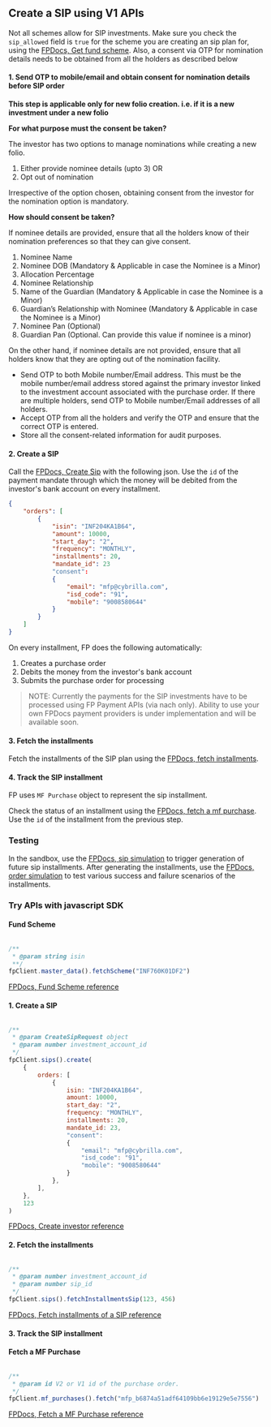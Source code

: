 ## Create a SIP using V1 APIs

Not all schemes allow for SIP investments. Make sure you check the `sip_allowed` field is `true` for the scheme you are creating an sip plan for, using the [FPDocs, Get fund scheme](https://fintechprimitives.com/api/#get-single-fund-schemes-detail). Also, a consent via OTP for nomination details needs to be obtained from all the holders as described below

#### 1. Send OTP to mobile/email and obtain consent for nomination details before SIP order

**This step is applicable only for new folio creation. i.e. if it is a new investment under a new folio**

**For what purpose must the consent be taken?**

The investor has two options to manage nominations while creating a new folio.

1. Either provide nominee details (upto 3) OR
2. Opt out of nomination

Irrespective of the option chosen, obtaining consent from the investor for the nomination option is mandatory.

**How should consent be taken?**

If nominee details are provided, ensure that all the holders know of their nomination preferences so that they can give consent.
1. Nominee Name
2. Nominee DOB (Mandatory & Applicable in case the Nominee is a Minor)
3. Allocation Percentage
4. Nominee Relationship
5. Name of the Guardian (Mandatory & Applicable in case the Nominee is a Minor) 
6. Guardian’s Relationship with Nominee (Mandatory & Applicable in case the Nominee is a Minor) 
7. Nominee Pan (Optional)
8. Guardian Pan (Optional. Can provide this value if nominee is a minor)

On the other hand, if nominee details are not provided, ensure that all holders know that they are opting out of the nomination facility.

- Send OTP to both Mobile number/Email address. This must be the mobile number/email address stored against the primary investor linked to the investment account associated with the purchase order. If there are multiple holders, send OTP to Mobile number/Email addresses of all holders.
- Accept OTP from all the holders and verify the OTP and ensure that the correct OTP is entered.
- Store all the consent-related information for audit purposes.

#### 2. Create a SIP

Call the [FPDocs, Create Sip](https://fintechprimitives.com/api/#create-a-sip) with the following json. Use the `id` of the payment mandate through which the money will be debited from the investor's bank account on every installment.

```json
{
    "orders": [
        {
            "isin": "INF204KA1B64",
            "amount": 10000,
            "start_day": "2",
            "frequency": "MONTHLY",
            "installments": 20,
            "mandate_id": 23
            "consent": 
            {
                "email": "mfp@cybrilla.com",
                "isd_code": "91",
                "mobile": "9008580644"
            }
        }
    ]
}
```

On every installment, FP does the following automatically:

1. Creates a purchase order
2. Debits the money from the investor's bank account
3. Submits the purchase order for processing

> NOTE: Currently the payments for the SIP investments have to be processed using FP Payment APIs (via nach only). Ability to use your own FPDocs payment providers is under implementation and will be available soon.

#### 3. Fetch the installments

Fetch the installments of the SIP plan using the [FPDocs, fetch installments](https://fintechprimitives.com/api/#fetch-installments-of-a-sip).

#### 4. Track the SIP installment

FP uses `MF Purchase` object to represent the sip installment.

Check the status of an installment using the [FPDocs, fetch a mf purchase](https://fintechprimitives.com/docs/api/#fetch-a-mf-purchase). Use the `id` of the installment from the previous step.

### Testing

In the sandbox, use the [FPDocs, sip simulation](https://fintechprimitives.com/api/#post-sip-simulation) to trigger generation of future sip installments. After generating the installments, use the [FPDocs, order simulation](https://fintechprimitives.com/api/#post-order-simulation) to test various success and failure scenarios of the installments.

### Try APIs with javascript SDK

#### Fund Scheme

```javascript

/**
 * @param string isin
 **/
fpClient.master_data().fetchScheme("INF760K01DF2")
```

[FPDocs, Fund Scheme reference](https://fintechprimitives.com/docs/api/#fund-scheme)

#### 1. Create a SIP

```javascript

/**
 * @param CreateSipRequest object
 * @param number investment_account_id
 */
fpClient.sips().create(
    {
        orders: [
            {
                isin: "INF204KA1B64",
                amount: 10000,
                start_day: "2",
                frequency: "MONTHLY",
                installments: 20,
                mandate_id: 23,
                "consent": 
                {
                    "email": "mfp@cybrilla.com",
                    "isd_code": "91",
                    "mobile": "9008580644"
                }
            },
        ],
    },
    123
)
```

[FPDocs, Create investor reference](https://fintechprimitives.com/docs/api/#create-a-sip)

#### 2. Fetch the installments

```javascript

/**
 * @param number investment_account_id
 * @param number sip_id
 */
fpClient.sips().fetchInstallmentsSip(123, 456)
```

[FPDocs, Fetch installments of a SIP reference](https://fintechprimitives.com/docs/api/#fetch-installments-of-a-sip)

#### 3. Track the SIP installment

#### Fetch a MF Purchase

```javascript

/**
 * @param id V2 or V1 id of the purchase order.
 */
fpClient.mf_purchases().fetch("mfp_b6874a51adf64109bb6e19129e5e7556")
```

[FPDocs, Fetch a MF Purchase reference](https://fintechprimitives.com/docs/api/#fetch-a-mf-purchase)
